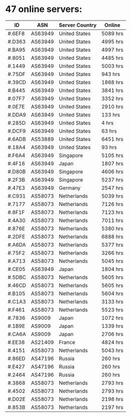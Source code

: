 # 47 online servers:

| ID | ASN | Server Country | Online |
| ------ | ------ | ------ | ------ |
| #.6EF8 | AS63949 | United States | 5089 hrs |
| #.D363 | AS63949 | United States | 4995 hrs |
| #.BA95 | AS63949 | United States | 4997 hrs |
| #.8051 | AS63949 | United States | 4485 hrs |
| #.1449 | AS63949 | United States | 5003 hrs |
| #.75DF | AS63949 | United States | 943 hrs |
| #.39CD | AS63949 | United States | 1868 hrs |
| #.B445 | AS63949 | United States | 3841 hrs |
| #.07F7 | AS63949 | United States | 3352 hrs |
| #.0E7E | AS63949 | United States | 2910 hrs |
| #.DDA9 | AS63949 | United States | 133 hrs |
| #.285D | AS63949 | United States | 4 hrs |
| #.DCF9 | AS63949 | United States | 63 hrs |
| #.6ADB | AS53889 | United States | 6451 hrs |
| #.18A4 | AS63949 | United States | 93 hrs |
| #.F6A4 | AS63949 | Singapore | 5105 hrs |
| #.4F16 | AS63949 | Japan | 1807 hrs |
| #.D80B | AS63949 | Singapore | 4606 hrs |
| #.2F3B | AS63949 | Singapore | 5237 hrs |
| #.47E3 | AS63949 | Germany | 2547 hrs |
| #.C931 | AS58073 | Netherlands | 5039 hrs |
| #.7177 | AS58073 | Netherlands | 7126 hrs |
| #.8F1F | AS58073 | Netherlands | 7123 hrs |
| #.4A30 | AS58073 | Netherlands | 7011 hrs |
| #.876E | AS58073 | Netherlands | 5380 hrs |
| #.2DFE | AS58073 | Netherlands | 6888 hrs |
| #.A6DA | AS58073 | Netherlands | 5377 hrs |
| #.75F2 | AS58073 | Netherlands | 3266 hrs |
| #.A713 | AS58073 | Netherlands | 5045 hrs |
| #.CE05 | AS63949 | Japan | 1804 hrs |
| #.5DBC | AS58073 | Netherlands | 5605 hrs |
| #.46CD | AS58073 | Netherlands | 5605 hrs |
| #.B105 | AS58073 | Netherlands | 5604 hrs |
| #.C1A3 | AS58073 | Netherlands | 3133 hrs |
| #.F461 | AS58073 | Netherlands | 5523 hrs |
| #.7836 | AS9009 | Japan | 1072 hrs |
| #.1B9E | AS9009 | Japan | 1339 hrs |
| #.CA6A | AS9009 | Japan | 2706 hrs |
| #.EE38 | AS21409 | France | 4824 hrs |
| #.4151 | AS58073 | Netherlands | 5043 hrs |
| #.86ED | AS47196 | Russia | 260 hrs |
| #.E427 | AS47196 | Russia | 260 hrs |
| #.2464 | AS47196 | Russia | 260 hrs |
| #.3868 | AS58073 | Netherlands | 2793 hrs |
| #.4502 | AS58073 | Netherlands | 2793 hrs |
| #.D02E | AS58073 | Netherlands | 2198 hrs |
| #.853B | AS58073 | Netherlands | 2197 hrs |

